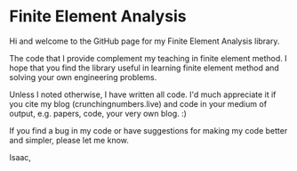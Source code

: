 # Finite Element Analysis
Hi and welcome to the GitHub page for my Finite Element Analysis library.

The code that I provide complement my teaching in finite element method.
I hope that you find the library useful in learning finite element method
and solving your own engineering problems.

Unless I noted otherwise, I have written all code. I'd much appreciate it
if you cite my blog (crunchingnumbers.live) and code in your medium of
output, e.g. papers, code, your very own blog. :)

If you find a bug in my code or have suggestions for making my code better
and simpler, please let me know.


Isaac,
